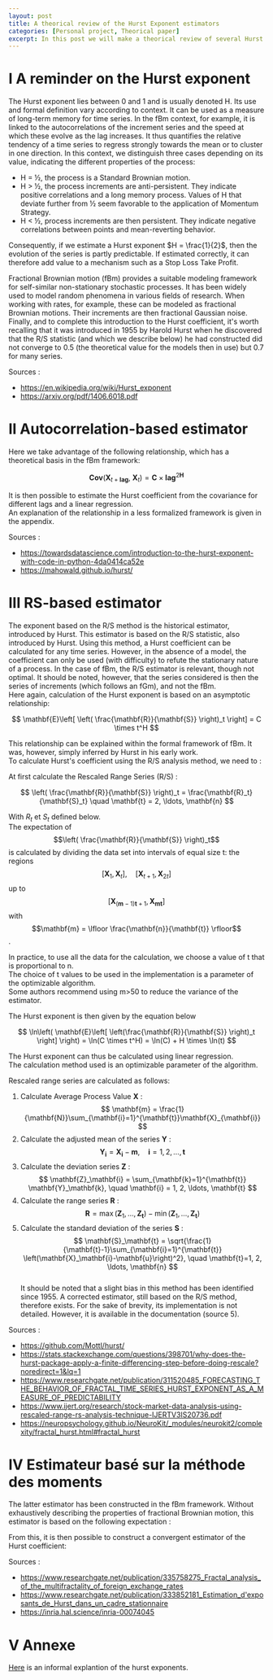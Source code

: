 ```yaml
---
layout: post
title: A theorical review of the Hurst Exponent estimators 
categories: [Personal project, Theorical paper]
excerpt: In this post we will make a theorical review of several Hurst exponent estimators from the litterature.
---
```


# I A reminder on the Hurst exponent 

The Hurst exponent lies between 0 and 1 and is usually denoted H. Its use and formal definition vary according to context. It can be used as a measure of long-term memory for time series. In the fBm context, for example, it is linked to the autocorrelations of the increment series and the speed at which these evolve as the lag increases. It thus quantifies the relative tendency of a time series to regress strongly towards the mean or to cluster in one direction. In this context, we distinguish three cases depending on its value, indicating the different properties of the process:  
	
- H = ½, the process is a Standard Brownian motion.
- H > ½, the process increments are anti-persistent. They indicate positive correlations and a long memory process. Values of H that deviate further from ½ seem favorable to the application of Momentum Strategy.
- H < ½, process increments are then persistent. They indicate negative correlations between points and mean-reverting behavior.

Consequently, if we estimate a Hurst exponent $H = \frac{1}{2}$, then the evolution of the series is partly predictable. If estimated correctly, it can therefore add value to a mechanism such as a Stop Loss Take Profit.  

Fractional Brownian motion (fBm) provides a suitable modeling framework for self-similar non-stationary stochastic processes. It has been widely used to model random phenomena in various fields of research. When working with rates, for example, these can be modeled as fractional Brownian motions. Their increments are then fractional Gaussian noise.  
Finally, and to complete this introduction to the Hurst coefficient, it's worth recalling that it was introduced in 1955 by Harold Hurst when he discovered that the R/S statistic (and which we describe below) he had constructed did not converge to 0.5 (the theoretical value for the models then in use) but 0.7 for many series.

Sources : 
- https://en.wikipedia.org/wiki/Hurst_exponent
- https://arxiv.org/pdf/1406.6018.pdf

# II Autocorrelation-based estimator 

Here we take advantage of the following relationship, which has a theoretical basis in the fBm framework:  

$$
\mathbf{Cov}(\mathbf{X}_{t+\mathbf{lag}},\ \mathbf{X}_t) = \mathbf{C} \times \mathbf{lag}^{2\mathbf{H}}
$$

It is then possible to estimate the Hurst coefficient from the covariance for different lags and a linear regression.  
An explanation of the relationship in a less formalized framework is given in the appendix.   

Sources :  

- https://towardsdatascience.com/introduction-to-the-hurst-exponent-with-code-in-python-4da0414ca52e
- https://mahowald.github.io/hurst/

# III RS-based estimator 

The exponent based on the R/S method is the historical estimator, introduced by Hurst. This estimator is based on the R/S statistic, also introduced by Hurst. Using this method, a Hurst coefficient can be calculated for any time series. However, in the absence of a model, the coefficient can only be used (with difficulty) to refute the stationary nature of a process. In the case of fBm, the R/S estimator is relevant, though not optimal. It should be noted, however, that the series considered is then the series of increments (which follows an fGm), and not the fBm.  
Here again, calculation of the Hurst exponent is based on an asymptotic relationship:  

$$
\mathbf{E}\left[ \left( \frac{\mathbf{R}}{\mathbf{S}} \right)_t \right] = C \times t^H
$$

This relationship can be explained within the formal framework of fBm. It was, however, simply inferred by Hurst in his early work.  
To calculate Hurst's coefficient using the R/S analysis method, we need to :  

At first calculate the Rescaled Range Series (R/S) :  

$$
\left( \frac{\mathbf{R}}{\mathbf{S}} \right)_t = \frac{\mathbf{R}_t}{\mathbf{S}_t} \quad \mathbf{t} = 2, \ldots, \mathbf{n}
$$

With $R_t$ et $S_t$ defined below.  
The expectation of 
$$\left( \frac{\mathbf{R}}{\mathbf{S}} \right)_t$$
is calculated by dividing the data set into intervals of equal size t: the regions 
$$\left[ \mathbf{X}_1, \mathbf{X}_t \right], \quad \left[ \mathbf{X}_{t+1}, \mathbf{X}_{2t} \right]$$ 
up to 
$$\left[ \mathbf{X}_{(\mathbf{m}-1)\mathbf{t}+1}, \mathbf{X}_{\mathbf{mt}} \right]$$ 
with 
$$\mathbf{m} = \lfloor \frac{\mathbf{n}}{\mathbf{t}} \rfloor$$.  
 
In practice, to use all the data for the calculation, we choose a value of t that is proportional to n.  
The choice of t values to be used in the implementation is a parameter of the optimizable algorithm.  
Some authors recommend using m>50 to reduce the variance of the estimator.  

The Hurst exponent is then given by the equation below  

$$
\ln\left( \mathbf{E}\left[ \left(\frac{\mathbf{R}}{\mathbf{S}} \right)_t \right] \right) = \ln(C \times t^H) = \ln(C) + H \times \ln(t)
$$

The Hurst exponent can thus be calculated using linear regression.  
The calculation method used is an optimizable parameter of the algorithm.  

Rescaled range series are calculated as follows:  

1. Calculate Average Process Value $\mathbf{X}$ :  
$$
\mathbf{m} = \frac{1}{\mathbf{N}}\sum_{\mathbf{i}=1}^{\mathbf{t}}\mathbf{X}_{\mathbf{i}}
$$
2. Calculate the adjusted mean of the series $\mathbf{Y}$ :  
$$
\mathbf{Y}_\mathbf{i} = \mathbf{X}_\mathbf{i} - \mathbf{m}, \quad \mathbf{i}=1, 2, \ldots, \mathbf{t}
$$
4. Calculate the deviation series $\mathbf{Z}$ :  
$$
\mathbf{Z}_\mathbf{i} = \sum_{\mathbf{k}=1}^{\mathbf{t}} \mathbf{Y}_\mathbf{k}, \quad \mathbf{i} = 1, 2, \ldots, \mathbf{t}
$$
5. Calculate the range series $\mathbf{R}$ :  
$$
\mathbf{R} = \max\left(\mathbf{Z}_1, \ldots, \mathbf{Z}_\mathbf{t}\right) - \min\left(\mathbf{Z}_1, \ldots, \mathbf{Z}_\mathbf{t}\right)
$$
6. Calculate the standard deviation of the series $\mathbf{S}$ :  
$$
\mathbf{S}_\mathbf{t} = \sqrt{\frac{1}{\mathbf{t}-1}\sum_{\mathbf{i}=1}^{\mathbf{t}} \left(\mathbf{X}_\mathbf{i}-\mathbf{u}\right)^2}, \quad \mathbf{t}=1, 2, \ldots, \mathbf{n}
$$  
It should be noted that a slight bias in this method has been identified since 1955. A corrected estimator, still based on the R/S method, therefore exists. For the sake of brevity, its implementation is not detailed. However, it is available in the documentation (source 5).

Sources : 

- https://github.com/Mottl/hurst/
- https://stats.stackexchange.com/questions/398701/why-does-the-hurst-package-apply-a-finite-differencing-step-before-doing-rescale?noredirect=1&lq=1
- https://www.researchgate.net/publication/311520485_FORECASTING_THE_BEHAVIOR_OF_FRACTAL_TIME_SERIES_HURST_EXPONENT_AS_A_MEASURE_OF_PREDICTABILITY
- https://www.ijert.org/research/stock-market-data-analysis-using-rescaled-range-rs-analysis-technique-IJERTV3IS20736.pdf
- https://neuropsychology.github.io/NeuroKit/_modules/neurokit2/complexity/fractal_hurst.html#fractal_hurst

# IV Estimateur basé sur la méthode des moments 

The latter estimator has been constructed in the fBm framework. Without exhaustively describing the properties of fractional Brownian motion, this estimator is based on the following expectation :
  
From this, it is then possible to construct a convergent estimator of the Hurst coefficient: 

Sources : 

- https://www.researchgate.net/publication/335758275_Fractal_analysis_of_the_multifractality_of_foreign_exchange_rates
- https://www.researchgate.net/publication/333852181_Estimation_d'exposants_de_Hurst_dans_un_cadre_stationnaire
- https://inria.hal.science/inria-00074045

# V Annexe 

[Here](https://towardsdatascience.com/introduction-to-the-hurst-exponent-with-code-in-python-4da0414ca52e) is an informal explantion of the hurst exponents.


